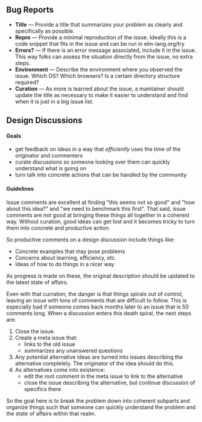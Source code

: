 ## Bug Reports

  * **Title** &mdash; Provide a title that summarizes your problem as clearly and specifically as possible.
  * **Repro** &mdash; Provide a minimal reproduction of the issue. Ideally this is a code snippet that fits in the issue and can be run in elm-lang.org/try
  * **Errors?** &mdash; If there is an error message associated, include it in the issue. This way folks can assess the situation directly from the issue, no extra steps.
  * **Environment** &mdash; Describe the environment where you observed the issue. Which OS? Which browsers? Is a certain directory structure required?
  * **Curation** &mdash; As more is learned about the issue, a maintainer should update the title as necessary to make it easier to understand and find when it is just in a big issue list.


## Design Discussions

#### Goals

  - get feedback on ideas in a way that *efficiently* uses the time of the originator and commenters
  - curate discussions so someone looking over them can quickly understand what is going on
  - turn talk into concrete actions that can be handled by the community


#### Guidelines

Issue comments are excellent at finding "this seems not so good" and "how about this idea?" and "we need to benchmark this first". That said, issue comments are *not* good at bringing these things all together in a coherent way. Without curation, good ideas can get lost and it becomes tricky to turn them into concrete and productive action.

So productive comments on a design discussion include things like:

  * Concrete examples that may pose problems
  * Concerns about learning, efficiency, etc.
  * Ideas of how to do things in a nicer way

As progress is made on these, the original description should be updated to the latest state of affairs.
  
Even with that curration, the danger is that things spirals out of control, leaving an issue with tons of comments that are difficult to follow. This is especially bad if someone comes back months later to an issue that is 50 comments long. When a discussion enters this death spiral, the next steps are:

  1. Close the issue.
  2. Create a meta issue that:
      - links to the old issue
      - summarizes any unanswered questions
  3. Any potential alternative ideas are turned into issues describing the alternative completely. The originator of the idea should do this.
  4. As alternatives come into existence:
      - edit the root comment in the meta issue to link to the alternative
      - close the issue describing the alternative, but continue discussion of specifics there

So the goal here is to break the problem down into coherent subparts and organize things such that someone can quickly understand the problem and the state of affairs within that realm.
